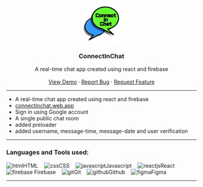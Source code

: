<!-- PROJECT LOGO -->

<div align="center">
    <img src="src/logo.svg" alt="Logo" width="100" height="100">
  <h3 align="center">ConnectInChat</h3>

  <p align="center">
   A real-time chat app created using react and firebase
    <br />
    <br />
   <a href="https://connectinchat.web.app/">View Demo</a>
    ·
    <a href="https://github.com/sameemul-haque/ConnectInChat/issues">Report Bug</a>
    ·
    <a href="https://github.com/sameemul-haque/ConnectInChat/issues">Request Feature</a>
  </p>
</div>

---

- A real-time chat app created using react and firebase
- <a href="https://connectinchat.web.app/"> connectinchat.web.app </a>
- Sign in using Google account
- A single public chat room
- added preloader
- added username, message-time, message-date and user verification

---

### Languages and Tools used:

<img src="https://www.vectorlogo.zone/logos/w3_html5/w3_html5-icon.svg" alt="html" height="40"/>HTML
&nbsp;&nbsp;
<img src="https://www.vectorlogo.zone/logos/w3_css/w3_css-icon.svg" alt="css" height="40"/>CSS
&nbsp;&nbsp;
<img src="https://upload.vectorlogo.zone/logos/javascript/images/239ec8a4-163e-4792-83b6-3f6d96911757.svg" alt="javascript" height="40"/>Javascript
&nbsp;&nbsp;
<img src="https://www.vectorlogo.zone/logos/reactjs/reactjs-icon.svg" alt="reactjs" height="40"/>React
&nbsp;&nbsp;<br/>
<img src="https://www.vectorlogo.zone/logos/firebase/firebase-icon.svg" alt="firebase" height="40"/> Firebase
&nbsp;&nbsp;
<img src="https://www.vectorlogo.zone/logos/git-scm/git-scm-icon.svg" alt="git" height="40"/>Git
&nbsp;&nbsp;
<img src="https://www.vectorlogo.zone/logos/github/github-tile.svg" alt="github" height="40"/>Github
&nbsp;&nbsp;
<img src="https://www.vectorlogo.zone/logos/figma/figma-icon.svg" alt="figma" height="40"/>Figma
&nbsp;&nbsp;

---
